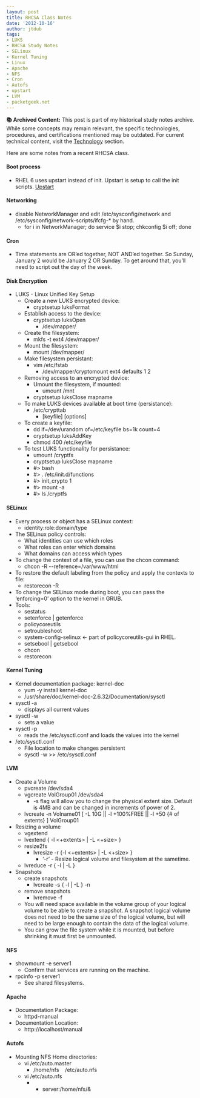 ```yaml
---
layout: post
title: RHCSA Class Notes
date: '2012-10-16'
author: jtdub
tags:
- LUKS
- RHCSA Study Notes
- SELinux
- Kernel Tuning
- Linux
- Apache
- NFS
- Cron
- Autofs
- upstart
- LVM
- packetgeek.net
---
```



<div class="alert alert-warning" role="alert">
  <strong>📚 Archived Content:</strong> This post is part of my historical study notes archive. While some concepts may remain relevant, the specific technologies, procedures, and certifications mentioned may be outdated. For current technical content, visit the <a href="/technology/" class="alert-link">Technology</a> section.
</div>

Here are some notes from a recent RHCSA class.

#### Boot process

* RHEL 6 uses upstart instead of init. Upstart is setup to call the init scripts. [Upstart](http://upstart.ubuntu.com/)

#### Networking

* disable NetworkManager and edit /etc/sysconfig/network and /etc/sysconfig/network-scripts/ifcfg-* by hand.
  * for i in NetworkManager; do service $i stop; chkconfig $i off; done

#### Cron

* Time  statements are OR’ed together, NOT AND’ed together. So Sunday, January 2  would be January 2 OR Sunday. To get around that, you’ll need to script  out the day of the week.

#### Disk Encryption

* LUKS - Linux Unified Key Setup
  * Create a new LUKS encrypted device:
    * cryptsetup luksFormat
  * Establish access to the device:
    * cryptsetup luksOpen
      * /dev/mapper/
  * Create the filesystem:
    * mkfs -t ext4 /dev/mapper/
  * Mount the filesystem:
    * mount /dev/mapper/
  * Make filesystem persistant:
    * vim /etc/fstab
      * /dev/mapper/cryptomount ext4 defaults 1 2
  * Removing access to an encrypted device:
    * Umount the filesystem, if mounted:
      * umount /mnt
    * cryptsetup luksClose mapname
  * To make LUKS devices available at boot time (persistance):
    * /etc/crypttab
      * [keyfile] [options]
  * To create a keyfile:
    * dd if=/dev/urandom of=/etc/keyfile bs=1k count=4
    * cryptsetup luksAddKey
    * chmod 400 /etc/keyfile
  * To test LUKS functionality for persistance:
    * umount /cryptfs
    * cryptsetup luksClose mapname
    * #> bash
    * #> . /etc/init.d/functions
    * #> init_crypto 1
    * #> mount -a
    * #> ls /cryptfs

#### SELinux

* Every process or object has a SELinux context:
  * identity:role:domain/type
* The SELinux policy controls:
  * What identities can use which roles
  * What roles can enter which domains
  * What domains can access which types
* To change the context of a file, you can use the chcon command:
  * chcon -R --reference=/var/www/html
* To restore the default labeling from the policy and apply the contexts to file:
  * restorecon -R
* To change the SELinux mode during boot, you can pass the ‘enforcing=0’ option to the kernel in GRUB.
* Tools:
  * sestatus
  * setenforce | getenforce
  * policycoreutils
  * setroubleshoot
  * system-config-selinux &lt;- part of policycoreutils-gui in RHEL.
  * setsebool | getsebool
  * chcon
  * restorecon

#### Kernel Tuning

* Kernel documentation package: kernel-doc
  * yum -y install kernel-doc
  * /usr/share/doc/kernel-doc-2.6.32/Documentation/sysctl
* sysctl -a
  * displays all current values
* sysctl -w
  * sets a value
* sysctl -p
  * reads the /etc/sysctl.conf and loads the values into the kernel
* /etc/sysctl.conf
  * File location to make changes persistent
  * sysctl -w >> /etc/sysctl.conf

#### LVM

* Create a Volume
  * pvcreate /dev/sda4
  * vgcreate VolGroup01 /dev/sda4
    * -s flag will allow you to change the physical extent size. Default is 4MB and can be changed in increments of power of 2.
  * lvcreate -n Volname01 [ -L 10G || -l +100%FREE || -l +50 {# of extents} ] VolGroup01
* Resizing a volume
  * vgextend
  * lvextend { -l <+extents> | -L <+size> }
  * resize2fs
    * lvresize -r {-l <+extents> | -L <+size> }
      * ‘-r’ - Resize logical volume and filesystem at the sametime.
  * lvreduce -r { -l | -L }
* Snapshots
  * create snapshots
    * lvcreate -s { -l | -L } -n
  * remove snapshots
    * lvremove -f
  *  You  will need space available in the volume group of your logical volume to  be able to create a snapshot. A snapshot logical volume does not need  to be the same size of the logical volume, but will need to be large  enough to contain the data of the logical volume.
  * You can grow the file system while it is mounted, but before shrinking it must first be unmounted.

#### NFS

* showmount -e server1
  * Confirm that services are running on the machine.
* rpcinfo -p server1
  * See shared filesystems.

####  Apache

* Documentation Package:
  * httpd-manual
* Documentation Location:
  * http://localhost/manual

####  Autofs

* Mounting NFS Home directories:
  * vi /etc/auto.master
    * /home/nfs    /etc/auto.nfs
  * vi /etc/auto.nfs
    * * server:/home/nfs/&
